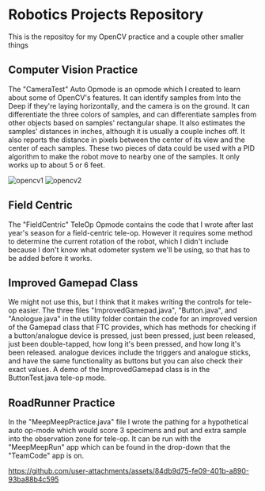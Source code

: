 # Robotics Projects Repository

This is the repositoy for my OpenCV practice and a couple other smaller things

## Computer Vision Practice
The "CameraTest" Auto Opmode is an opmode which I created to learn about some of OpenCV's features. It can identify samples from Into the Deep if they're laying horizontally, and the camera is on the ground. It can differentiate the three colors of samples, and can differentiate samples from other objects based on samples' rectangular shape. It also estimates the samples' distances in inches, although it is usually a couple inches off. It also reports the distance in pixels between the center of its view and the center of each samples. These two pieces of data could be used with a PID algorithm to make the robot move to nearby one of the samples. It only works up to about 5 or 6 feet.

![opencv1](https://github.com/user-attachments/assets/592b34a5-9899-47f0-9d0d-fd1f3713c95c)
![opencv2](https://github.com/user-attachments/assets/ede17ddb-b0a5-41c1-8871-841f6bc2e9b4)

## Field Centric
The "FieldCentric" TeleOp Opmode contains the code that I wrote after last year's season for a field-centric tele-op. However it requires some method to determine the current rotation of the robot, which I didn't include because I don't know what odometer system we'll be using, so that has to be added before it works.

## Improved Gamepad Class
We might not use this, but I think that it makes writing the controls for tele-op easier. The three files "ImprovedGamepad.java", "Button.java", and "Anologue.java" in the utility folder contain the code for an improved version of the Gamepad class that FTC provides, which has methods for checking if a button/analogue device is pressed, just been pressed, just been released, just been double-tapped, how long it's been pressed, and how long it's been released. analogue devices include the triggers and analogue sticks, and have the same functionality as buttons but you can also check their exact values. A demo of the ImprovedGamepad class is in the ButtonTest.java tele-op mode.

## RoadRunner Practice
In the "MeepMeepPractice.java" file I wrote the pathing for a hypothetical auto op-mode which would score 3 specimens and put and extra sample into the observation zone for tele-op. It can be run with the "MeepMeepRun" app which can be found in the drop-down that the "TeamCode" app is on.

https://github.com/user-attachments/assets/84db9d75-fe09-401b-a890-93ba88b4c595


